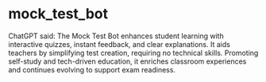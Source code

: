 # mock_test_bot
ChatGPT said: The Mock Test Bot enhances student learning with interactive quizzes, instant feedback, and clear explanations. It aids teachers by simplifying test creation, requiring no technical skills. Promoting self-study and tech-driven education, it enriches classroom experiences and continues evolving to support exam readiness. 
